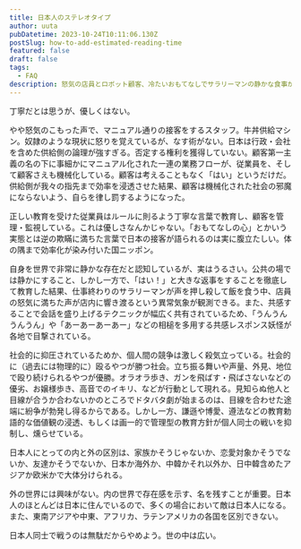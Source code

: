 ```yaml
---
title: 日本人のステレオタイプ
author: uuta
pubDatetime: 2023-10-24T10:11:06.130Z
postSlug: how-to-add-estimated-reading-time
featured: false
draft: false
tags:
  - FAQ
description: 怒気の店員とロボット顧客、冷たいおもてなしでサラリーマンの静かな食事が怒りの合唱に！
---
```


丁寧だとは思うが、優しくはない。

やや怒気のこもった声で、マニュアル通りの接客をするスタッフ。牛丼供給マシン。奴隷のような現状に怒りを覚えているが、なす術がない。日本は行政・会社を含めた供給側の論理が強すぎる。否定する権利を獲得していない。顧客第一主義の名の下に事細かにマニュアル化された一連の業務フローが、従業員を、そして顧客さえも機械化している。顧客は考えることもなく「はい」というだけだ。供給側が我々の指先まで効率を浸透させた結果、顧客は機械化された社会の邪魔にならないよう、自らを律し罰するようになった。

正しい教育を受けた従業員はルールに則るよう丁寧な言葉で教育し、顧客を管理・監視している。これは優しさなんかじゃない。「おもてなしの心」とかいう実態とは逆の欺瞞に満ちた言葉で日本の接客が語られるのは実に腹立たしい。体の隅まで効率化が染み付いた国ニッポン。

自身を世界で非常に静かな存在だと認知しているが、実はうるさい。公共の場では静かにすること、しかし一方で、「はい！」と大きな返事をすることを徹底して教育した結果、仕事終わりのサラリーマンが声を押し殺して飯を食う中、店員の怒気に満ちた声が店内に響き渡るという異常気象が観測できる。また、共感することで会話を盛り上げるテクニックが幅広く共有されているため、「うんうんうんうん」や「あーあーあーあー」などの相槌を多用する共感レスポンス妖怪が各地で目撃されている。

社会的に抑圧されているためか、個人間の競争は激しく殺気立っている。社会的に（過去には物理的に）殴るやつが勝つ社会。立ち振る舞いや声量、外見、地位で殴り続けられるやつが優勝。オラオラ歩き、ガンを飛ばす・飛ばさないなどの優劣、お嬢様歩き、高音でのイキリ、などが行動として現れる。見知らぬ他人と目線が合うか合わないかのところでドタバタ劇が始まるのは、目線を合わせた途端に紛争が勃発し得るからである。しかし一方、謙遜や博愛、遵法などの教育勅語的な価値観の浸透、もしくは画一的で管理型の教育方針が個人同士の戦いを抑制し、燻らせている。

日本人にとっての内と外の区別は、家族かそうじゃないか、恋愛対象かそうでないか、友達かそうでないか、日本か海外か、中韓かそれ以外か、日中韓含めたアジアか欧米かで大体分けられる。

外の世界には興味がない。内の世界で存在感を示す、名を残すことが重要。日本人のほとんどは日本に住んでいるので、多くの場合において敵は日本人になる。また、東南アジアや中東、アフリカ、ラテンアメリカの各国を区別できない。

日本人同士で戦うのは無駄だからやめよう。世の中は広い。
